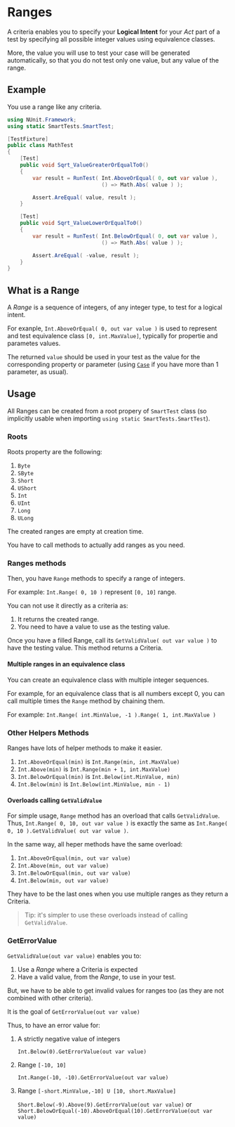 # Ranges

A criteria enables you to specify your **Logical Intent** for your *Act* part of a test by specifying all possible integer values using equivalence classes.

More, the value you will use to test your case will be generated automatically, so that you do not test only one value, but any value of the range.

## Example

You use a range like any criteria.

```C#
using NUnit.Framework;
using static SmartTests.SmartTest;

[TestFixture]
public class MathTest
{
    [Test]
    public void Sqrt_ValueGreaterOrEqualTo0()
    {
        var result = RunTest( Int.AboveOrEqual( 0, out var value ),
                              () => Math.Abs( value ) );

        Assert.AreEqual( value, result );
    }

    [Test]
    public void Sqrt_ValueLowerOrEqualTo0()
    {
        var result = RunTest( Int.BelowOrEqual( 0, out var value ),
                              () => Math.Abs( value ) );

        Assert.AreEqual( -value, result );
    }
}
```

## What is a Range

A *Range* is a sequence of integers, of any integer type, to test for a logical intent.

For exanple, `Int.AboveOrEqual( 0, out var value )` is used to represent and test equivalence class `[0, int.MaxValue]`, typically for propertie and parametes values.

The returned `value` should be used in your test as the value for the corresponding property or parameter (using [`Case`](../Cases/readme.md) if you have more than 1 parameter, as usual).

## Usage

All Ranges can be created from a root propery of `SmartTest` class (so implicitly usable when importing `using static SmartTests.SmartTest`).

### Roots

Roots property are the following:

1. `Byte`
2. `SByte`
3. `Short`
4. `UShort`
5. `Int`
6. `UInt`
7. `Long`
8. `ULong`

The created ranges are empty at creation time.

You have to call methods to actually add ranges as you need.

### Ranges methods

Then, you have `Range` methods to specify a range of integers.

For example: `Int.Range( 0, 10 )` represent `[0, 10]` range.

You can not use it directly as a criteria as:

1. It returns the created range.
2. You need to have a value to use as the testing value.

Once you have a filled Range, call its `GetValidValue( out var value )` to have the testing value. This method returns a Criteria.

#### Multiple ranges in an equivalence class

You can create an equivalence class with multiple integer sequences.

For example, for an equivalence class that is all numbers except 0, you can call multiple times the `Range` method by chaining them.

For example: `Int.Range( int.MinValue, -1 ).Range( 1, int.MaxValue )`

### Other Helpers Methods

Ranges have lots of helper methods to make it easier.

1. `Int.AboveOrEqual(min)` is `Int.Range(min, int.MaxValue)`
2. `Int.Above(min)` is `Int.Range(min + 1, int.MaxValue)`
3. `Int.BelowOrEqual(min)` is `Int.Below(int.MinValue, min)`
4. `Int.Below(min)` is `Int.Below(int.MinValue, min - 1)`

#### Overloads calling `GetValidValue`

For simple usage, `Range` method has an overload that calls `GetValidValue`.
Thus, `Int.Range( 0, 10, out var value )` is exactly the same as `Int.Range( 0, 10 ).GetValidValue( out var value )`.

In the same way, all heper methods have the same overload:

1. `Int.AboveOrEqual(min, out var value)`
2. `Int.Above(min, out var value)`
3. `Int.BelowOrEqual(min, out var value)`
4. `Int.Below(min, out var value)`

They have to be the last ones when you use multiple ranges as they return a Criteria.

> Tip: it's simpler to use these overloads instead of calling `GetValidValue`.

### GetErrorValue

`GetValidValue(out var value)` enables you to:

1. Use a *Range* where a Criteria is expected
2. Have a valid value, from the *Range*, to use in your test.

But, we have to be able to get invalid values for ranges too (as they are not combined with other criteria).

It is the goal of `GetErrorValue(out var value)`

Thus, to have an error value for:

1. A strictly negative value of integers

   `Int.Below(0).GetErrorValue(out var value)`

2. Range `[-10, 10]`

    `Int.Range(-10, -10).GetErrorValue(out var value)`

3. Range `[-short.MinValue,-10] U [10, short.MaxValue]`

    `Short.Below(-9).Above(9).GetErrorValue(out var value)` or
    `Short.BelowOrEqual(-10).AboveOrEqual(10).GetErrorValue(out var value)`
